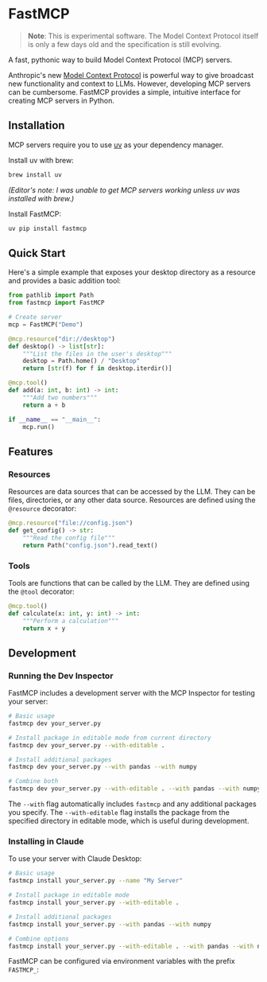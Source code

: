 # FastMCP

> **Note**: This is experimental software. The Model Context Protocol itself is only a few days old and the specification is still evolving.

A fast, pythonic way to build Model Context Protocol (MCP) servers.

Anthropic's new [Model Context Protocol](https://modelcontextprotocol.io) is powerful way to give broadcast new functionality and context to LLMs. However, developing MCP servers can be cumbersome. FastMCP provides a simple, intuitive interface for creating MCP servers in Python.

## Installation

MCP servers require you to use [uv](https://github.com/astral-sh/uv) as your dependency manager.


Install uv with brew:
```bash
brew install uv
```
*(Editor's note: I was unable to get MCP servers working unless uv was installed with brew.)*

Install FastMCP:
```bash
uv pip install fastmcp
```



## Quick Start

Here's a simple example that exposes your desktop directory as a resource and provides a basic addition tool:

```python
from pathlib import Path
from fastmcp import FastMCP

# Create server
mcp = FastMCP("Demo")

@mcp.resource("dir://desktop")
def desktop() -> list[str]:
    """List the files in the user's desktop"""
    desktop = Path.home() / "Desktop"
    return [str(f) for f in desktop.iterdir()]

@mcp.tool()
def add(a: int, b: int) -> int:
    """Add two numbers"""
    return a + b

if __name__ == "__main__":
    mcp.run()
```

## Features

### Resources

Resources are data sources that can be accessed by the LLM. They can be files, directories, or any other data source. Resources are defined using the `@resource` decorator:

```python
@mcp.resource("file://config.json")
def get_config() -> str:
    """Read the config file"""
    return Path("config.json").read_text()
```

### Tools

Tools are functions that can be called by the LLM. They are defined using the `@tool` decorator:

```python
@mcp.tool()
def calculate(x: int, y: int) -> int:
    """Perform a calculation"""
    return x + y
```

## Development

### Running the Dev Inspector

FastMCP includes a development server with the MCP Inspector for testing your server:

```bash
# Basic usage
fastmcp dev your_server.py

# Install package in editable mode from current directory
fastmcp dev your_server.py --with-editable .

# Install additional packages
fastmcp dev your_server.py --with pandas --with numpy

# Combine both
fastmcp dev your_server.py --with-editable . --with pandas --with numpy
```

The `--with` flag automatically includes `fastmcp` and any additional packages you specify. The `--with-editable` flag installs the package from the specified directory in editable mode, which is useful during development.

### Installing in Claude

To use your server with Claude Desktop:

```bash
# Basic usage
fastmcp install your_server.py --name "My Server"

# Install package in editable mode
fastmcp install your_server.py --with-editable .

# Install additional packages
fastmcp install your_server.py --with pandas --with numpy

# Combine options
fastmcp install your_server.py --with-editable . --with pandas --with numpy
```


FastMCP can be configured via environment variables with the prefix `FASTMCP_`:

